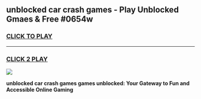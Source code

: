 
## unblocked car crash games - Play Unblocked Gmaes & Free #0654w
<h3>
<a href="https://news.freeplayer.one?title=unblocked_car_crash_games&ref=03M">CLICK TO PLAY</a></h3>
<hr>

<h3>
<a href="https://news.freeplayer.one?title=unblocked_car_crash_games&ref=03M">CLICK 2 PLAY</a>
  
</h3>

<a href="https://news.freeplayer.one?title=unblocked_car_crash_games&ref=03M"><img src="https://clearcache.store/games.png"></a>


**unblocked car crash games games unblocked: Your Gateway to Fun and Accessible Online Gaming**
